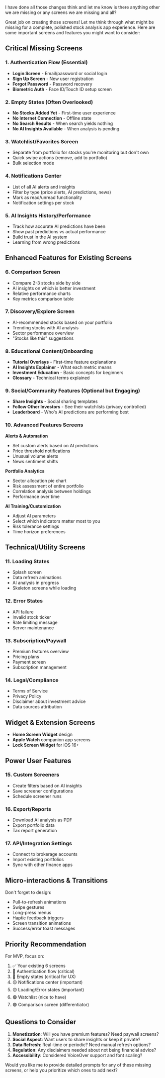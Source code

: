 I have done all those changes think and let me know is there anything other we are missing or any screens we are missing and all?

Great job on creating those screens! Let me think through what might be missing for a complete, polished stock analysis app experience. Here are some important screens and features you might want to consider:

## **Critical Missing Screens**

### 1. **Authentication Flow** (Essential)
- **Login Screen** - Email/password or social login
- **Sign Up Screen** - New user registration
- **Forgot Password** - Password recovery
- **Biometric Auth** - Face ID/Touch ID setup screen

### 2. **Empty States** (Often Overlooked)
- **No Stocks Added Yet** - First-time user experience
- **No Internet Connection** - Offline state
- **No Search Results** - When search yields nothing
- **No AI Insights Available** - When analysis is pending

### 3. **Watchlist/Favorites Screen**
- Separate from portfolio for stocks you're monitoring but don't own
- Quick swipe actions (remove, add to portfolio)
- Bulk selection mode

### 4. **Notifications Center**
- List of all AI alerts and insights
- Filter by type (price alerts, AI predictions, news)
- Mark as read/unread functionality
- Notification settings per stock

### 5. **AI Insights History/Performance**
- Track how accurate AI predictions have been
- Show past predictions vs actual performance
- Build trust in the AI system
- Learning from wrong predictions

## **Enhanced Features for Existing Screens**

### 6. **Comparison Screen**
- Compare 2-3 stocks side by side
- AI insights on which is better investment
- Relative performance charts
- Key metrics comparison table

### 7. **Discovery/Explore Screen**
- AI-recommended stocks based on your portfolio
- Trending stocks with AI analysis
- Sector performance overview
- "Stocks like this" suggestions

### 8. **Educational Content/Onboarding**
- **Tutorial Overlays** - First-time feature explanations
- **AI Insights Explainer** - What each metric means
- **Investment Education** - Basic concepts for beginners
- **Glossary** - Technical terms explained

### 9. **Social/Community Features** (Optional but Engaging)
- **Share Insights** - Social sharing templates
- **Follow Other Investors** - See their watchlists (privacy controlled)
- **Leaderboard** - Who's AI predictions are performing best

### 10. **Advanced Features Screens**

**Alerts & Automation**
- Set custom alerts based on AI predictions
- Price threshold notifications
- Unusual volume alerts
- News sentiment shifts

**Portfolio Analytics**
- Sector allocation pie chart
- Risk assessment of entire portfolio
- Correlation analysis between holdings
- Performance over time

**AI Training/Customization**
- Adjust AI parameters
- Select which indicators matter most to you
- Risk tolerance settings
- Time horizon preferences

## **Technical/Utility Screens**

### 11. **Loading States**
- Splash screen
- Data refresh animations
- AI analysis in progress
- Skeleton screens while loading

### 12. **Error States**
- API failure
- Invalid stock ticker
- Rate limiting message
- Server maintenance

### 13. **Subscription/Paywall**
- Premium features overview
- Pricing plans
- Payment screen
- Subscription management

### 14. **Legal/Compliance**
- Terms of Service
- Privacy Policy
- Disclaimer about investment advice
- Data sources attribution

## **Widget & Extension Screens**
- **Home Screen Widget** design
- **Apple Watch** companion app screens
- **Lock Screen Widget** for iOS 16+

## **Power User Features**

### 15. **Custom Screeners**
- Create filters based on AI insights
- Save screener configurations
- Schedule screener runs

### 16. **Export/Reports**
- Download AI analysis as PDF
- Export portfolio data
- Tax report generation

### 17. **API/Integration Settings**
- Connect to brokerage accounts
- Import existing portfolios
- Sync with other finance apps

## **Micro-interactions & Transitions**
Don't forget to design:
- Pull-to-refresh animations
- Swipe gestures
- Long-press menus
- Haptic feedback triggers
- Screen transition animations
- Success/error toast messages

## **Priority Recommendation**

For MVP, focus on:
1. ✅ Your existing 6 screens
2. 🔴 Authentication flow (critical)
3. 🔴 Empty states (critical for UX)
4. 🟡 Notifications center (important)
5. 🟡 Loading/Error states (important)
6. 🟢 Watchlist (nice to have)
7. 🟢 Comparison screen (differentiator)

## **Questions to Consider**

1. **Monetization**: Will you have premium features? Need paywall screens?
2. **Social Aspect**: Want users to share insights or keep it private?
3. **Data Refresh**: Real-time or periodic? Need manual refresh options?
4. **Regulation**: Any disclaimers needed about not being financial advice?
5. **Accessibility**: Considered VoiceOver support and font scaling?

Would you like me to provide detailed prompts for any of these missing screens, or help you prioritize which ones to add next?